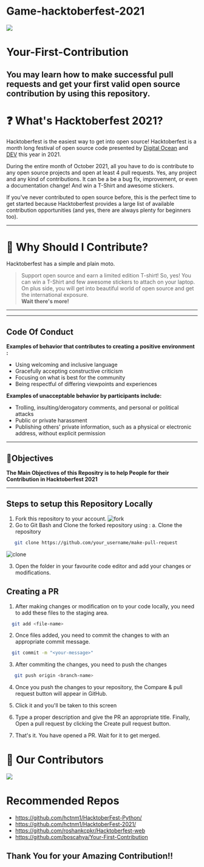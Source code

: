 # Game-hacktoberfest-2021

![](https://hacktoberfest.digitalocean.com/_nuxt/img/logo-hacktoberfest-full.f42e3b1.svg)
# Your-First-Contribution
You may learn how to make successful pull requests and get your first valid open source contribution by using this repository.
---

# ❓ What's Hacktoberfest 2021?

Hacktoberfest is the easiest way to get into open source! Hacktoberfest is a month long festival of open source code presented by [Digital Ocean](https://www.digitalocean.com/) and [DEV](https://www.dev.to/) this year in 2021.

During the entire month of October 2021, all you have to do is contribute to any open source projects and open at least 4 pull requests. Yes, any project and any kind of contributions. It can be a be a bug fix, improvement, or even a documentation change! And win a T-Shirt and awesome stickers.

If you’ve never contributed to open source before, this is the perfect time to get started because Hacktoberfest provides a large list of available contribution opportunities (and yes, there are always plenty for beginners too).

---

# 👕 Why Should I Contribute?

Hacktoberfest has a simple and plain moto.

> Support open source and earn a limited edition T-shirt!
So, yes! You can win a T-Shirt and few awesome stickers to attach on your laptop. On plus side, you will get into beautiful world of open source and get the international exposure.  
**Wait there's more!**

---
---
## Code Of Conduct
**Examples of behavior that contributes to creating a positive environment :**
- Using welcoming and inclusive language
- Gracefully accepting constructive criticism
- Focusing on what is best for the community
- Being respectful of differing viewpoints and experiences



**Examples of unacceptable behavior by participants include:**
- Trolling, insulting/derogatory comments, and personal or political attacks
- Public or private harassment
- Publishing others' private information, such as a physical or electronic address, without explicit permission
---

## 🎯Objectives
**The Main Objectives of this Repositry is to help People for their Contribution in Hacktoberfest 2021**

---
## Steps to setup this Repository Locally

  1. Fork this repository to your account.
![fork](Assets/fork.jpg)
  2. Go to Git Bash and Clone the forked repository using :
       a. Clone the repository
```bash
   git clone https://github.com/your_username/make-pull-request
```
![clone](Assets/clone.jpg)

 3. Open the folder in your favourite code editor and add your changes or modifications.

## Creating a PR 
 
 1. After making changes or modification on to your code locally, you need to add these files to the staging area.
```bash
  git add <file-name>
```
 2. Once files added, you need to commit the changes to with an appropriate commit message.
```bash
  git commit -m "<your-message>"
```
 3. After commiting the changes, you need to push the changes
```bash
   git push origin <branch-name>
```
 4. Once you push the changes to your repository, the Compare & pull request button will appear in GitHub.

 5. Click it and you'll be taken to this screen

 6. Type a proper description and give the PR an appropriate title. Finally, Open a pull request by clicking the Create pull request button.

 7. That's it. You have opened a PR. Wait for it to get merged.

# :handshake: Our Contributors
<a href="https://github.com/boscahya/Game-Hacktoberfest-2021/graphs/contributors">
  <img src="https://contrib.rocks/image?repo=boscahya/Game-Hacktoberfest-2021" />
</a>

# Recommended Repos 
- https://github.com/hctnm1/HacktoberFest-Python/
- https://github.com/hctnm1/HacktoberFest-2021/
- https://github.com/roshankcpkr/Hacktoberfest-web
- https://github.com/boscahya/Your-First-Contribution

## Thank You for your Amazing Contribution!!

